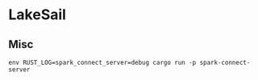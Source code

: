 # LakeSail

## Misc

```shell
env RUST_LOG=spark_connect_server=debug cargo run -p spark-connect-server
```


